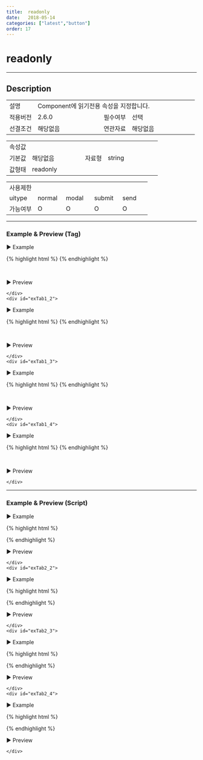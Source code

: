 ```yaml
---
title:  readonly
date:   2018-05-14
categories: ["latest","button"]
order: 17
---
```


readonly
===

---

## Description

<table style="width:100%">
    <colgroup>
        <col width="15%"/>
        <col width="35%"/>
        <col width="15%"/>
        <col width="35%"/>
    </colgroup>
    <tr>
        <td class="tdTitle">설명</td>
        <td colspan="3">Component에 읽기전용 속성을 지정합니다.</td>
    </tr>
    <tr>
        <td class="tdTitle">적용버전</td>
        <td>2.6.0</td>
        <td class="tdTitle">필수여부</td>
        <td>선택</td>
    </tr>
    <tr>
        <td class="tdTitle">선결조건</td>
        <td>해당없음</td>
        <td class="tdTitle">연관자료</td>
        <td>해당없음</td>
    </tr>
</table>
<table style="width:100%">
    <colgroup>
        <col width="15%"/>
        <col width="35%"/>
        <col width="15%"/>
        <col width="35%"/>
    </colgroup>
    <tr>
        <td class="tdTitle tdBg" colspan="4">속성값</td>
    </tr>
    <tr>
        <td class="tdTitle">기본값</td>
        <td>해당없음</td>
        <td class="tdTitle">자료형</td>
        <td>string</td>
    </tr>
    <tr>
        <td class="tdTitle">값형태</td>
        <td colspan="3">readonly</td>
    </tr>
</table>
<table style="width:100%">
    <colgroup>
        <col width="20%"/>
        <col width="20%"/>
        <col width="20%"/>
        <col width="20%"/>
        <col width="20%"/>
    </colgroup>
    <tr>
        <td class="tdTitle tdBg" colspan="5">사용제한</td>
    </tr>
    <tr>
        <td>uitype</td>
        <td class="tdCenter">normal</td>
        <td class="tdCenter">modal</td>
        <td class="tdCenter">submit</td>
        <td class="tdCenter">send</td>
    </tr>
    <tr>
        <td>가능여부</td>
        <td class="tdBlue tdCenter">O</td>
        <td class="tdBlue tdCenter">O</td>
        <td class="tdBlue tdCenter">O</td>
        <td class="tdBlue tdCenter">O</td>
    </tr>
</table>

---
### Example & Preview (Tag)

<sbux-tabs id="exTab1" name="exTab1" uitype="normal" title-target-id-array="exTab1_1^exTab1_2^exTab1_3^exTab1_4" title-text-array="normal^modal^submit^send" is-scrollable="false">
</sbux-tabs>
<div class="tab-content">
    <div id="exTab1_1">

▶ Example

{% highlight html %}
<sbux-button id="sbIdx1_1" name="sbTagNm1_1" uitype="normal" text="SBUx normal button" readonly="readonly"></sbux-button>
{% endhighlight %}

<br>

▶ Preview 

<sbux-button id="sbIdx1_1" name="sbTagNm1_1" uitype="normal" text="SBUx normal button" readonly="readonly"></sbux-button>

    </div>
    <div id="exTab1_2">

▶ Example

{% highlight html %}
<sbux-button id="sbIdx1_2" name="sbTagNm1_2" uitype="modal" text="SBUx modal button" readonly="readonly"></sbux-button>
{% endhighlight %}

<br>

▶ Preview 

<sbux-button id="sbIdx1_2" name="sbTagNm1_2" uitype="modal" text="SBUx modal button" readonly="readonly"></sbux-button>

    </div>
    <div id="exTab1_3">

▶ Example

{% highlight html %}
<sbux-button id="sbIdx1_3" name="sbTagNm1_3" uitype="submit" text="SBUx submit button" readonly="readonly"></sbux-button>
{% endhighlight %}

<br>

▶ Preview 

<sbux-button id="sbIdx1_3" name="sbTagNm1_3" uitype="submit" text="SBUx submit button" readonly="readonly"></sbux-button>

    </div>
    <div id="exTab1_4">

▶ Example

{% highlight html %}
<sbux-button id="sbIdx1_4" name="sbTagNm1_4" uitype="send" text="SBUx send button" readonly="readonly"></sbux-button>
{% endhighlight %}

<br>

▶ Preview 

<sbux-button id="sbIdx1_4" name="sbTagNm1_4" uitype="send" text="SBUx send button" readonly="readonly"></sbux-button>

    </div>
</div>

---
### Example & Preview (Script)

<sbux-tabs id="exTab2" name="exTab2" uitype="normal" title-target-id-array="exTab2_1^exTab2_2^exTab2_3^exTab2_4" title-text-array="normal^modal^submit^send" is-scrollable="false">
</sbux-tabs>
<div class="tab-content">
    <div id="exTab2_1">

▶ Example

{% highlight html %}
<div id="sbArea2_1"></div>
<script>
    $(document).ready(function(){
        $('#sbArea2_1').sbButton({
            name : 'sbScriptNm2_1',
            uitype : 'normal',
            text : 'SBUx normal button',
            readonly : 'readonly'
        });
    }); 
</script>
{% endhighlight %}

<br>

▶ Preview 

<div id="sbArea2_1"></div>
<script>
    $(document).ready(function(){
        $('#sbArea2_1').sbButton({
            name : 'sbScriptNm2_1',
            uitype : 'normal',
            text : 'SBUx normal button',
            readonly : 'readonly'
        });
    }); 
</script>

    </div>
    <div id="exTab2_2">

▶ Example

{% highlight html %}
<div id="sbArea2_2"></div>
<script>
    $(document).ready(function(){
        $('#sbArea2_2').sbButton({
            name : 'sbScriptNm2_2',
            uitype : 'modal',
            text : 'SBUx modal button',
            readonly : 'readonly'
        });
    }); 
</script>
{% endhighlight %}

<br>

▶ Preview 

<div id="sbArea2_2"></div>
<script>
    $(document).ready(function(){
        $('#sbArea2_2').sbButton({
            name : 'sbScriptNm2_2',
            uitype : 'modal',
            text : 'SBUx modal button',
            readonly : 'readonly'
        });
    }); 
</script>

    </div>
    <div id="exTab2_3">

▶ Example

{% highlight html %}
<div id="sbArea2_3"></div>
<script>
    $(document).ready(function(){
        $('#sbArea2_3').sbButton({
            name : 'sbScriptNm2_3',
            uitype : 'submit',
            text : 'SBUx submit button',
            readonly : 'readonly'
        });
    }); 
</script>
{% endhighlight %}

<br>

▶ Preview 

<div id="sbArea2_3"></div>
<script>
    $(document).ready(function(){
        $('#sbArea2_3').sbButton({
            name : 'sbScriptNm2_3',
            uitype : 'submit',
            text : 'SBUx submit button',
            readonly : 'readonly'
        });
    }); 
</script>

    </div>
    <div id="exTab2_4">

▶ Example

{% highlight html %}
<div id="sbArea2_4"></div>
<script>
    $(document).ready(function(){
        $('#sbArea2_4').sbButton({
            name : 'sbScriptNm2_4',
            uitype : 'send',
            text : 'SBUx send button',
            readonly : 'readonly'
        });
    }); 
</script>
{% endhighlight %}

<br>

▶ Preview 

<div id="sbArea2_4"></div>
<script>
    $(document).ready(function(){
        $('#sbArea2_4').sbButton({
            name : 'sbScriptNm2_4',
            uitype : 'send',
            text : 'SBUx send button',
            readonly : 'readonly'
        });
    }); 
</script>

    </div>
</div>